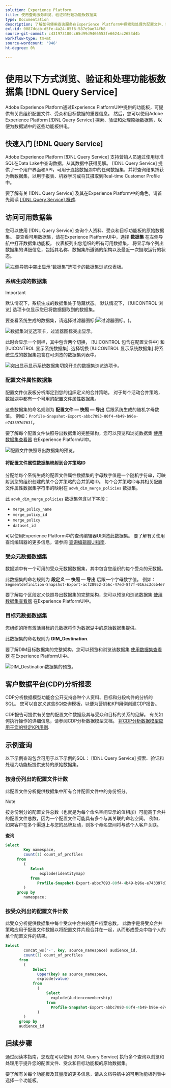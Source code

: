 ```yaml
---
solution: Experience Platform
title: 使用查询服务浏览、验证和处理功能板数据集
type: Documentation
description: 了解如何使用查询服务在Experience Platform中探索和处理为配置文件、受众和目标仪表板提供支持的原始数据集。
exl-id: 0087dcab-d5fe-4a24-85f6-587e9ae74fb8
source-git-commit: c431973100cc65d99d9466553fe6624ac2653d4b
workflow-type: tm+mt
source-wordcount: '946'
ht-degree: 0%

---
```


# 使用以下方式浏览、验证和处理功能板数据集 [!DNL Query Service]

Adobe Experience Platform通过Experience PlatformUI中提供的功能板，可提供有关贵组织配置文件、受众和目标数据的重要信息。 然后，您可以使用Adobe Experience Platform [!DNL Query Service] 探索、验证和处理原始数据集，以便为数据湖中的这些功能板供电。

## 快速入门 [!DNL Query Service]

Adobe Experience Platform [!DNL Query Service] 支持营销人员通过使用标准SQL在Data Lake中查询数据，从其数据中获得见解。 [!DNL Query Service] 提供了一个用户界面和API，可用于连接数据湖中的任何数据集，并将查询结果捕获为新数据集，以用于报表、机器学习或将其摄取到Real-time Customer Profile中。

要了解有关 [!DNL Query Service] 及其在Experience Platform中的角色，请首先阅读 [[!DNL Query Service] 概述](../query-service/home.md).

## 访问可用数据集

您可以使用 [!DNL Query Service] 查询个人资料、受众和目标功能板的原始数据集。 要查看可用数据集，请在Experience PlatformUI中，选择 **数据集** 在左侧导航中打开数据集功能板。 仪表板列出您组织的所有可用数据集。 将显示每个列出数据集的详细信息，包括其名称、数据集所遵循的架构以及最近一次摄取运行的状态。

![左侧导航中突出显示“数据集”选项卡的数据集浏览仪表板。](./images/query/browse-datasets.png)

### 系统生成的数据集

>[!IMPORTANT]
>
>默认情况下，系统生成的数据集处于隐藏状态。 默认情况下， [!UICONTROL 浏览] 选项卡仅显示您已将数据摄取到的数据集。

要查看系统生成的数据集，请选择过滤器图标(![过滤器图标。](./images/query/filter.png))。

![数据集浏览选项卡，过滤器图标突出显示。](./images/query/filter-datasets.png)

此时会显示一个侧栏，其中包含两个切换， [!UICONTROL 包含在配置文件中] 和 [!UICONTROL 显示系统数据集]. 选择切换 [!UICONTROL 显示系统数据集] 将系统生成的数据集包含在可浏览的数据集列表中。

![突出显示显示系统数据集切换开关的数据集浏览选项卡。](./images/query/show-system-datasets.png)

### 配置文件属性数据集

配置文件仪表板分析绑定到您的组织定义的合并策略。 对于每个活动合并策略，数据湖中都有一个可用的配置文件属性数据集。

这些数据集的命名规则为 **配置文件 — 快照 — 导出** 后跟系统生成的随机字母数值。 例如：`Profile-Snapshot-Export-abbc7093-80f4-4b49-b96e-e743397d763f`。

要了解每个配置文件快照导出数据集的完整架构，您可以预览和浏览数据集 [使用数据集查看器](../catalog/datasets/user-guide.md) 在Experience PlatformUI中。

![配置文件快照导出数据集的预览。](images/query/profile-attribute.png)

#### 将配置文件属性数据集映射到合并策略ID

分配给每个系统生成的配置文件属性数据集的字母数字值是一个随机字符串，可映射到您的组织创建的某个合并策略的合并策略ID。 每个合并策略ID与其相关配置文件属性数据集字符串的映射在 `adwh_dim_merge_policies` 数据集。

此 `adwh_dim_merge_policies` 数据集包含以下字段：

* `merge_policy_name`
* `merge_policy_id`
* `merge_policy`
* `dataset_id`

可以使用Experience Platform中的查询编辑器UI浏览此数据集。 要了解有关使用查询编辑器的更多信息，请参阅 [查询编辑器UI指南](../query-service/ui/user-guide.md).

### 受众元数据数据集

数据湖中有一个可用的受众元数据数据集，其中包含您组织的每个受众的元数据。

此数据集的命名规则为 **段定义 — 快照 — 导出** 后跟一个字母数字值。 例如：`Segmentdefinition-Snapshot-Export-acf28952-2b6c-47ed-8f7f-016ac3c6b4e7`

要了解每个区段定义快照导出数据集的完整架构，您可以预览和浏览数据集 [使用数据集查看器](../catalog/datasets/user-guide.md) 在Experience PlatformUI中。

### 目标元数据数据集

您组织的所有激活目标的元数据将作为数据湖中的原始数据集提供。

此数据集的命名规则为 **DIM_Destination**.

要了解DIM目标数据集的完整架构，您可以预览和浏览该数据集 [使用数据集查看器](../catalog/datasets/user-guide.md) 在Experience PlatformUI中。

![DIM_Destination数据集的预览。](images/query/destinations-metadata.png)

## 客户数据平台(CDP)分析报表

CDP分析数据模型功能会公开支持各种个人资料、目标和分段构件的分析的SQL。 您可以自定义这些SQl查询模板，以便为营销和KPI用例创建CDP报告。

CDP报告可提供有关您的配置文件数据及其与受众和目标的关系的见解。 有关如何执行操作的详细信息，请参阅CDP分析数据模型文档。 [将CDP分析数据模型应用于您的特定KPI用例](./cdp-insights-data-model.md).

## 示例查询

以下示例查询包含可用于以下示例的SQL： [!DNL Query Service] 探索、验证和处理为功能板提供支持的原始数据集。

### 按身份列出的配置文件计数

此配置文件分析提供数据集中所有合并配置文件中的身份细分。

>[!NOTE]
>
>按身份划分的配置文件总数（也就是为每个命名空间显示的值相加）可能高于合并的配置文件总数，因为一个配置文件可能具有多个与其关联的命名空间。 例如，如果客户在多个渠道上与您的品牌互动，则多个命名空间将与该个人客户关联。

**查询**

```sql
Select
        Key namespace,
        count(1) count_of_profiles
     from
        (
           Select
               explode(identitymap)
           from
              Profile-Snapshot-Export-abbc7093-80f4-4b49-b96e-e743397d763f
        )
     group by
        namespace;
```

### 按受众列出的配置文件计数

此受众分析提供数据集中每个受众中合并的用户档案总数。 此数字是将受众合并策略应用于配置文件数据以将配置文件片段合并在一起，从而形成受众中每个人的单个配置文件的结果。

```sql
Select          
        concat_ws('-', key, source_namespace) audience_id,
        count(1) count_of_profiles
      from
        (
            Select
              Upper(key) as source_namespace,
              explode(value)
            from
              (
                  Select
                    explode(Audiencemembership)
                  from
                    Profile-Snapshot-Export-abbc7093-80f4-4b49-b96e-e743397d763f
              )
        )
      group by
      audience_id
```

## 后续步骤

通过阅读本指南，您现在可以使用 [!DNL Query Service] 执行多个查询以浏览和处理用于提升您的配置文件、受众和目标功能板的原始数据集。

要了解有关每个功能板及其量度的更多信息，请从文档导航中的可用功能板列表中选择一个功能板。
